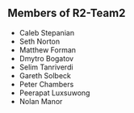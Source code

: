## Members of R2-Team2

- Caleb Stepanian
- Seth Norton
- Matthew Forman
- Dmytro Bogatov
- Selim Tanriverdi
- Gareth Solbeck
- Peter Chambers
- Peerapat Luxsuwong
- Nolan Manor
